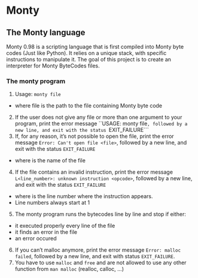 # Monty

## The Monty language
Monty 0.98 is a scripting language that is first compiled into Monty byte codes (Just like Python). It relies on a unique stack, with specific instructions to manipulate it. The goal of this project is to create an interpreter for Monty ByteCodes files.

### The monty program

1. Usage: ```monty file```
 * where file is the path to the file containing Monty byte code
2. If the user does not give any file or more than one argument to your program, print the error message ``USAGE: monty file```, followed by a new line, and exit with the status ```EXIT_FAILURE```
3. If, for any reason, it’s not possible to open the file, print the error message ```Error: Can't open file <file>```, followed by a new line, and exit with the status ```EXIT_FAILURE```
 * where <file> is the name of the file
4. If the file contains an invalid instruction, print the error message ```L<line_number>: unknown instruction <opcode>```, followed by a new line, and exit with the status ```EXIT_FAILURE```
 * where is the line number where the instruction appears.
 * Line numbers always start at 1
5. The monty program runs the bytecodes line by line and stop if either:
 * it executed properly every line of the file
 * it finds an error in the file
 * an error occured
6. If you can’t malloc anymore, print the error message ```Error: malloc failed```, followed by a new line, and exit with status ```EXIT_FAILURE```.
7. You have to use ```malloc``` and ```free``` and are not allowed to use any other function from ```man malloc``` (realloc, calloc, …)